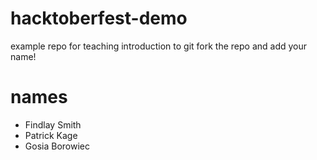 # hacktoberfest-demo
example repo for teaching introduction to git
fork the repo and add your name!
# names
- Findlay Smith
- Patrick Kage
- Gosia Borowiec
